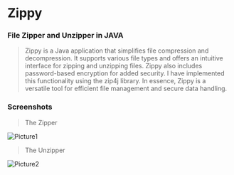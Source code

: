# Zippy
### File Zipper and Unzipper in JAVA
> Zippy is a Java application that simplifies file compression and decompression. It supports various file types and offers an intuitive interface for zipping and unzipping files. Zippy also includes password-based encryption for added security. I have implemented this functionality using the zip4j library. In essence, Zippy is a versatile tool for efficient file management and secure data handling.

### Screenshots
> The Zipper

![Picture1](https://github.com/avyayah-vp/Zippy/assets/76602903/e54548dd-e56a-445f-bd1a-c60fd9e11466)

> The Unzipper

![Picture2](https://github.com/avyayah-vp/Zippy/assets/76602903/b4ef9773-af39-4999-9031-0a64affb5af1)
